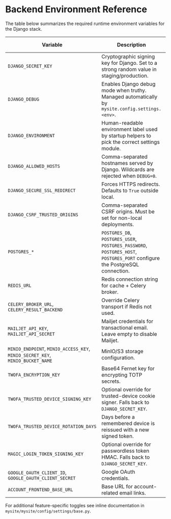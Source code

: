 # Backend Environment Reference

The table below summarizes the required runtime environment variables for the Django stack.

| Variable | Description | Default | Required In |
| --- | --- | --- | --- |
| `DJANGO_SECRET_KEY` | Cryptographic signing key for Django. Set to a strong random value in staging/production. | Auto-generated when `DJANGO_DEBUG=1`. | Staging, Production |
| `DJANGO_DEBUG` | Enables Django debug mode when truthy. Managed automatically by `mysite.config.settings.<env>`. | `1` in `local`, `0` otherwise. | All |
| `DJANGO_ENVIRONMENT` | Human-readable environment label used by startup helpers to pick the correct settings module. | `local` | All |
| `DJANGO_ALLOWED_HOSTS` | Comma-separated hostnames served by Django. Wildcards are rejected when `DEBUG=0`. | `localhost,127.0.0.1,[::1],web` | Staging, Production |
| `DJANGO_SECURE_SSL_REDIRECT` | Forces HTTPS redirects. Defaults to `True` outside local. | `False` when `DEBUG=1`. | Staging, Production |
| `DJANGO_CSRF_TRUSTED_ORIGINS` | Comma-separated CSRF origins. Must be set for non-local deployments. | Local dev origins when `DEBUG=1`. | Staging, Production |
| `POSTGRES_*` | `POSTGRES_DB`, `POSTGRES_USER`, `POSTGRES_PASSWORD`, `POSTGRES_HOST`, `POSTGRES_PORT` configure the PostgreSQL connection. | `tinybeans`, `tinybeans`, `tinybeans`, `localhost`, `5432` | All |
| `REDIS_URL` | Redis connection string for cache + Celery broker. | `redis://127.0.0.1:6379/0` | All |
| `CELERY_BROKER_URL`, `CELERY_RESULT_BACKEND` | Override Celery transport if Redis not used. | `REDIS_URL` | Optional |
| `MAILJET_API_KEY`, `MAILJET_API_SECRET` | Mailjet credentials for transactional email. Leave empty to disable Mailjet. | Empty | Staging, Production |
| `MINIO_ENDPOINT`, `MINIO_ACCESS_KEY`, `MINIO_SECRET_KEY`, `MINIO_BUCKET_NAME` | MinIO/S3 storage configuration. | `http://minio:9020`, `minioadmin`, `minioadmin`, `tinybeans-media` | All |
| `TWOFA_ENCRYPTION_KEY` | Base64 Fernet key for encrypting TOTP secrets. | Generated in debug mode. | Staging, Production |
| `TWOFA_TRUSTED_DEVICE_SIGNING_KEY` | Optional override for trusted-device cookie signer. Falls back to `DJANGO_SECRET_KEY`. | None | Optional |
| `TWOFA_TRUSTED_DEVICE_ROTATION_DAYS` | Days before a remembered device is reissued with a new signed token. | `15` | Optional |
| `MAGIC_LOGIN_TOKEN_SIGNING_KEY` | Optional override for passwordless token HMAC. Falls back to `DJANGO_SECRET_KEY`. | None | Optional |
| `GOOGLE_OAUTH_CLIENT_ID`, `GOOGLE_OAUTH_CLIENT_SECRET` | Google OAuth credentials. | Empty | Staging, Production |
| `ACCOUNT_FRONTEND_BASE_URL` | Base URL for account-related email links. | `http://localhost:3000` | All |

For additional feature-specific toggles see inline documentation in `mysite/mysite/config/settings/base.py`.
